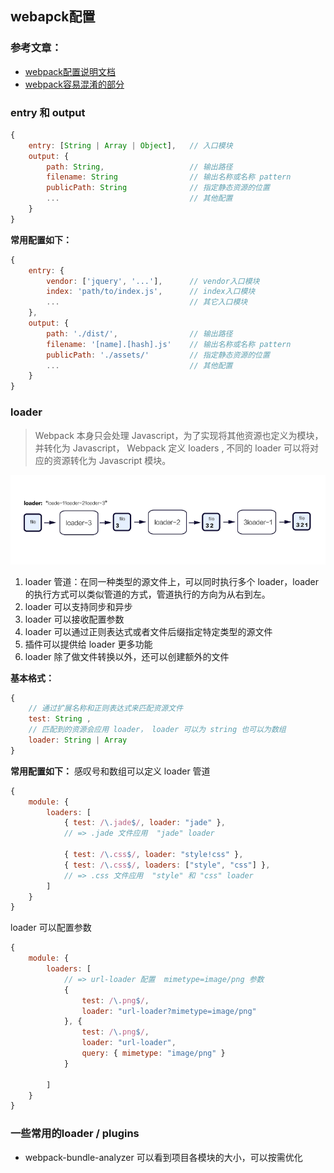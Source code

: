 ## webapck配置

### 参考文章：
- [webpack配置说明文档](https://doc.webpack-china.org/configuration/)
- [webpack容易混淆的部分](https://medium.com/@rajaraodv/webpack-the-confusing-parts-58712f8fcad9)

### entry 和 output
```js
{
    entry: [String | Array | Object],   // 入口模块
    output: {
        path: String,                   // 输出路径
        filename: String                // 输出名称或名称 pattern
        publicPath: String              // 指定静态资源的位置
        ...                             // 其他配置
    }
}
```

**常用配置如下：**
```js
{
    entry: {
        vendor: ['jquery', '...'],      // vendor入口模块
        index: 'path/to/index.js',      // index入口模块
        ...                             // 其它入口模块
    }, 
    output: {
        path: './dist/',                // 输出路径
        filename: '[name].[hash].js'    // 输出名称或名称 pattern
        publicPath: './assets/'         // 指定静态资源的位置
        ...                             // 其他配置
    }
}
```

### loader
> Webpack 本身只会处理 Javascript，为了实现将其他资源也定义为模块，并转化为 Javascript，
> Webpack 定义 loaders , 不同的 loader 可以将对应的资源转化为 Javascript 模块。

![](./assets-for-readme/images/loaders.png)

1. loader 管道：在同一种类型的源文件上，可以同时执行多个 loader，loader 的执行方式可以类似管道的方式，管道执行的方向为从右到左。
2. loader 可以支持同步和异步
3. loader 可以接收配置参数
4. loader 可以通过正则表达式或者文件后缀指定特定类型的源文件
5. 插件可以提供给 loader 更多功能
6. loader 除了做文件转换以外，还可以创建额外的文件

**基本格式：**
```js
{
    // 通过扩展名称和正则表达式来匹配资源文件
    test: String ,          
    // 匹配到的资源会应用 loader， loader 可以为 string 也可以为数组
    loader: String | Array
}
```

**常用配置如下：**
感叹号和数组可以定义 loader 管道
```js
{
    module: {
        loaders: [
            { test: /\.jade$/, loader: "jade" },
            // => .jade 文件应用  "jade" loader  

            { test: /\.css$/, loader: "style!css" },
            { test: /\.css$/, loaders: ["style", "css"] },
            // => .css 文件应用  "style" 和 "css" loader  
        ]
    }
}
```

loader 可以配置参数
```js
{
    module: {
        loaders: [
            // => url-loader 配置  mimetype=image/png 参数
            { 
                test: /\.png$/, 
                loader: "url-loader?mimetype=image/png" 
            }, {
                test: /\.png$/,
                loader: "url-loader",
                query: { mimetype: "image/png" }
            }

        ]
    }
}
```

### 一些常用的loader / plugins

- webpack-bundle-analyzer 可以看到项目各模块的大小，可以按需优化